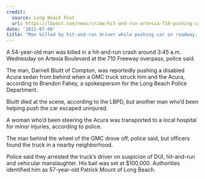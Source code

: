 ```yaml
---
credit:
  source: Long Beach Post
  url: https://lbpost.com/news/crime/hit-and-run-artesia-710-pushing-car
date: '2021-07-08'
title: "Man killed by hit-and-run driver while pushing car on roadway, police say"
---
```

A 54-year-old man was killed in a hit-and-run crash around 3:45 a.m. Wednesday on Artesia Boulevard at the 710 Freeway overpass, police said.

The man, Darnell Bluitt of Compton, was reportedly pushing a disabled Acura sedan from behind when a GMC truck struck him and the Acura, according to Brandon Fahey, a spokesperson for the  Long Beach Police Department.

Bluitt died at the scene, according to the LBPD, but another man who’d been helping push the car escaped uninjured.

A woman who’d been steering the Acura was transported to a local hospital for minor injuries, according to police.

The man behind the wheel of the GMC drove off, police said, but officers found the truck in a nearby neighborhood.

Police said they arrested the truck’s driver on suspicion of DUI, hit-and-run and vehicular manslaughter. His bail was set at $100,000. Authorities identified him as 57-year-old Patrick Mount of Long Beach.
